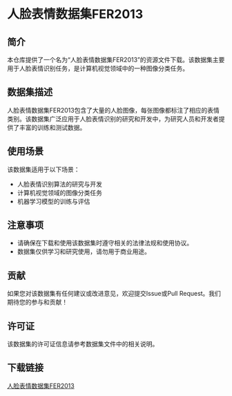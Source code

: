 # 人脸表情数据集FER2013

## 简介

本仓库提供了一个名为“人脸表情数据集FER2013”的资源文件下载。该数据集主要用于人脸表情识别任务，是计算机视觉领域中的一种图像分类任务。

## 数据集描述

人脸表情数据集FER2013包含了大量的人脸图像，每张图像都标注了相应的表情类别。该数据集广泛应用于人脸表情识别的研究和开发中，为研究人员和开发者提供了丰富的训练和测试数据。

## 使用场景

该数据集适用于以下场景：

- 人脸表情识别算法的研究与开发
- 计算机视觉领域的图像分类任务
- 机器学习模型的训练与评估

## 注意事项

- 请确保在下载和使用该数据集时遵守相关的法律法规和使用协议。
- 数据集仅供学习和研究使用，请勿用于商业用途。

## 贡献

如果您对该数据集有任何建议或改进意见，欢迎提交Issue或Pull Request。我们期待您的参与和贡献！

## 许可证

该数据集的许可证信息请参考数据集文件中的相关说明。

## 下载链接

[人脸表情数据集FER2013](https://pan.quark.cn/s/5476f249fb59)